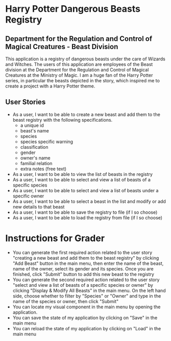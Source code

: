 # Harry Potter Dangerous Beasts Registry

## Department for the Regulation and Control of Magical Creatures - Beast Division

This application is a registry of dangerous beasts under the care of Wizards and Witches. 
The users of this application are employees of the Beast division at the Department for the Regulation and Control of 
Magical Creatures at the Ministry of Magic. I am a huge fan of the Harry Potter series, in particular the beasts
depicted in the story, which inspired me to create a project with a Harry Potter theme.

## User Stories
- As a user, I want to be able to create a new beast and add them to the beast registry with the following specifications.
    - a unique id
    - beast's name
    - species
    - species specific warning
    - classification
    - gender
    - owner's name
    - familial relation
    - extra notes (free text)
- As a user, I want to be able to view the list of beasts in the registry
- As a user, I want to be able to select and view a list of beasts of a specific species
- As a user, I want to be able to select and view a list of beasts under a specific owner
- As a user, I want to be able to select a beast in the list and modify or add new details to that beast
- As a user, I want to be able to save the registry to file (if I so choose)
- As a user, I want to be able to load the registry from file (if I so choose)

# Instructions for Grader
- You can generate the first required action related to the user story "creating a new beast and add them to the beast
registry" by clicking "Add Beast" button in the main menu, then enter the name of the beast, name of the owner, 
select its gender and its species. Once you are finished, click "Submit" button to add this new beast to the registry
- You can generate the second required action related to the user story "select and view a list of beasts of a specific 
species or owner" by clicking "Display & Modify All Beasts" in the main menu. On the left hand side, choose whether to 
filter by "Species" or "Owner" and type in the name of the species or owner, then click "Submit"
- You can locate my visual component in the main menu by opening the application.
- You can save the state of my application by clicking on "Save" in the main menu
- You can reload the state of my application by clicking on "Load" in the main menu

[comment]:<> (An example of text with **bold** and *italic* fonts.)